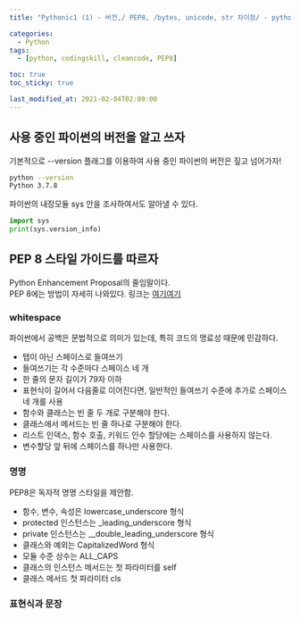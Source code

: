 ```yaml
---
title: "Pythonic1 (1) - 버전,/ PEP8, /bytes, unicode, str 차이점/ - python series 1"

categories:
  - Python
tags:
  - [python, codingskill, cleancode, PEP8]

toc: true
toc_sticky: true

last_modified_at: 2021-02-04T02:09:00
---
```


## 사용 중인 파이썬의 버전을 알고 쓰자

기본적으로 --version 플래그를 이용하여 사용 중인 파이썬의 버전은 짚고 넘어가자!

```bash
python --version
Python 3.7.8
```

파이썬의 내장모듈 sys 안을 조사하여서도 알아낼 수 있다.

```py
import sys
print(sys.version_info)
```

## PEP 8 스타일 가이드를 따르자

Python Enhancement Proposal의 줄임말이다.  
PEP 8에는 방법이 자세히 나와있다.
링크는 [여기여기](https://www.python.org/dev/peps/pep-0008/)

### whitespace

파이썬에서 공백은 문법적으로 의미가 있는데, 특히 코드의 명료성 때문에 민감하다.

- 탭이 아닌 스페이스로 들여쓰기
- 들여쓰기는 각 수준마다 스페이스 네 개
- 한 줄의 문자 길이가 79자 이하
- 표현식이 길어서 다음줄로 이어진다면, 일반적인 들여쓰기 수준에 추가로 스페이스 네 개를 사용
- 함수와 클래스는 빈 줄 두 개로 구분해야 한다.
- 클래스에서 메서드는 빈 줄 하나로 구분해야 한다.
- 리스트 인덱스, 함수 호출, 키워드 인수 할당에는 스페이스를 사용하지 않는다.
- 변수할당 앞 뒤에 스페이스를 하나만 사용한다.

### 명명

PEP8은 독자적 명명 스타일을 제안함.

- 함수, 변수, 속성은 lowercase_underscore 형식
- protected 인스턴스는 \_leading_underscore 형식
- private 인스턴스는 \_\_double_leading_underscore 형식
- 클래스와 예외는 CapitalizedWord 형식
- 모듈 수준 상수는 ALL_CAPS
- 클래스의 인스턴스 메서드는 첫 파라미터를 self
- 클래스 메서드 첫 파라미터 cls

### 표현식과 문장

